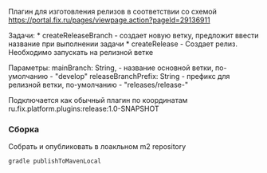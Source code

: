 Плагин для изготовления релизов в соответствии со схемой https://portal.fix.ru/pages/viewpage.action?pageId=29136911

Задачи:
    * createReleaseBranch - создает новую ветку, предложит ввести название при выполнении задачи
    * createRelease - Создает релиз. Необходимо запускать на релизной ветке
    
Параметры:
    mainBranch: String, - название основной ветки, по-умолчанию - "develop"
    releaseBranchPrefix: String - префикс для релизной ветки, по-умолчанию - "releases/release-"


Подключается как обычный плагин по координатам ru.fix.platform.plugins:release:1.0-SNAPSHOT


    
### Сборка    
Собрать и опубликовать в лоакльном m2 repository
```
gradle publishToMavenLocal
```